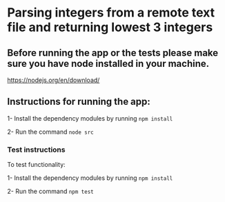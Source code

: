 # Parsing integers from a remote text file and returning lowest 3 integers 

## Before running the app or the tests please make sure you have node installed in your machine.

https://nodejs.org/en/download/

## Instructions for running the app: 

1- Install the dependency modules by running `npm install` 

2- Run the command `node src`

### Test instructions
To test functionality:

1- Install the dependency modules by running `npm install` 

2- Run the command `npm test`

